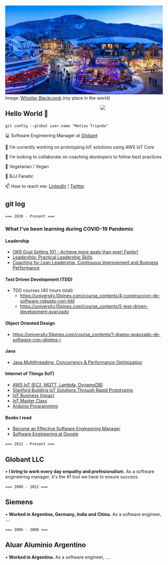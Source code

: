 <!--
**matiastripode/matiastripode** is a ✨ _special_ ✨ repository because its `README.md` (this file) appears on your GitHub profile.

-->

![background](https://github.com/matiastripode/matiastripode/blob/master/background_whistlerblackcomb.jpeg)
Image: [Whistler Blackcomb](https://www.whistlerblackcomb.com/) (my place in the world)

<!--
![background]<img align='center' src='https://external-content.duckduckgo.com/iu/?u=https%3A%2F%2Fwww.clicktraveltips.com%2Fwp-content%2Fuploads%2F2017%2F10%2FWhistler-canada.jpg&f=1&nofb=1' height='450' width='900"'>
-->


<img align='right' src='https://user-images.githubusercontent.com/5713670/87202985-820dcb80-c2b6-11ea-9f56-7ec461c497c3.gif' width='200"'>

## Hello World 👋

`git config --global user.name "Matias Tripode"`


💻 Software Engineering Manager at [Globant](www.globant.com) 

🔭 I’m currently working on prototyping IoT solutions using AWS IoT Core 

👯 I’m looking to collaborate on coaching developers to follow best practices 

🌱 Vegetarian / Vegan 

🥊 BJJ Fanatic

 📫 How to reach me: [LinkedIn](https://www.linkedin.com/in/matiastripode/) | [Twitter](https://twitter.com/TripodeMatias)

## git log

`=== 2020 - Present ===`

### What I've been learning during COVID-19 Pandemic

#### Leadership
- [OKR Goal Setting 101 - Achieve more goals than ever! Faster!](https://www.udemy.com/certificate/UC-4fef8dd3-51b5-4b47-9de1-2aba1e08dfbd/)
- [Leadership: Practical Leadership Skills](https://www.udemy.com/certificate/UC-5e4ac14f-10f8-47c7-b61d-c9517e0683f3/)
- [Coaching for Lean Leadership, Continuous Improvement and Business Performance](https://www.udemy.com/certificate/UC-b0379169-ea3b-401a-a6d6-54eebf35d3d4/)

#### Test Driven Development (TDD)
- TDD courses (40 hours total)
	- https://university.10pines.com/course_contents/4-construccion-de-software-robusto-con-tdd
	- https://university.10pines.com/course_contents/5-test-driven-development-avanzado

#### Object Oriented Design
- https://university.10pines.com/course_contents/1-diseno-avanzado-de-software-con-objetos-i

#### Java
- [Java Multithreading, Concurrency & Performance Optimization](https://www.udemy.com/certificate/UC-1573669b-1502-4049-85be-8b73303d2d45/)


#### Internet of Things (IoT)
- [AWS IoT (EC2, MQTT, Lambda, DynamoDB)](https://www.udemy.com/certificate/UC-2e0476d1-fad3-4134-a79e-73830d107042/)
- [Stanford Building IoT Solutions Through Rapid Prototyping](https://continuingstudies.stanford.edu/coursework/document/10584/?f=20194_CS%2070_Syllabus.pdf)
- [IoT Business Impact](https://www.udemy.com/certificate/UC-7e995d59-fce3-4c9e-87f6-157f369234da/)
- [IoT Master Class](https://www.udemy.com/certificate/UC-5cebb3b0-1616-4db8-a8ad-9a1eb05f0367/)
- [Arduino Programming](https://www.udemy.com/certificate/UC-376726c7-7baa-430e-b338-600a93d6ff87/)

#### Books I read
- [Become an Effective Software Engineering Manager](https://pragprog.com/titles/jsengman/)
- [Software Engineering at Google](https://www.oreilly.com/library/view/software-engineering-at/9781492082781/)



`=== 2012 - Present ===`

## Globant LLC

• **I bring to work every day empathy and profesionalism.** As a software engineering manager, it's the #1 tool we have to ensure success.


`=== 2008 - 2012 ===`

## Siemens

• **Worked in Argentina, Germany, India and China.** As a software engineer, ....

`=== 2006 - 2008 ===`

## Aluar Aluminio Argentino
• **Worked in Argentina.** As a software engineer, ....



